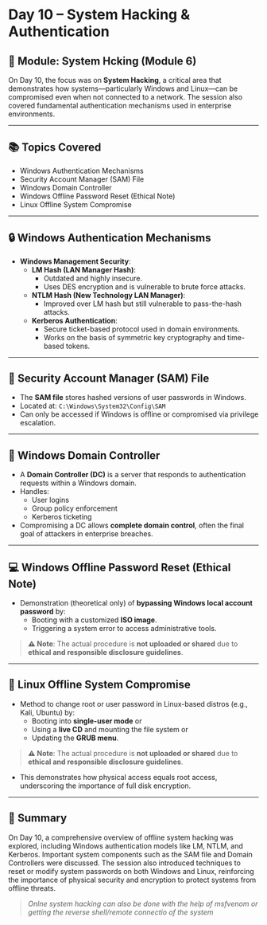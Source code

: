 # Day 10 – System Hacking & Authentication

## 📘 Module: System Hcking (Module 6)

On Day 10, the focus was on **System Hacking**, a critical area that demonstrates how systems—particularly Windows and Linux—can be compromised even when not connected to a network. The session also covered fundamental authentication mechanisms used in enterprise environments.

---

## 📚 Topics Covered
- Windows Authentication Mechanisms
- Security Account Manager (SAM) File
- Windows Domain Controller
- Windows Offline Password Reset (Ethical Note)
- Linux Offline System Compromise

---

## 🔒 Windows Authentication Mechanisms

- **Windows Management Security**:
  - **LM Hash (LAN Manager Hash)**:
    - Outdated and highly insecure.
    - Uses DES encryption and is vulnerable to brute force attacks.
  - **NTLM Hash (New Technology LAN Manager)**:
    - Improved over LM hash but still vulnerable to pass-the-hash attacks.
  - **Kerberos Authentication**:
    - Secure ticket-based protocol used in domain environments.
    - Works on the basis of symmetric key cryptography and time-based tokens.

---

## 📁 Security Account Manager (SAM) File

- The **SAM file** stores hashed versions of user passwords in Windows.
- Located at: `C:\Windows\System32\Config\SAM`
- Can only be accessed if Windows is offline or compromised via privilege escalation.

---

## 🏢 Windows Domain Controller

- A **Domain Controller (DC)** is a server that responds to authentication requests within a Windows domain.
- Handles:
  - User logins
  - Group policy enforcement
  - Kerberos ticketing
- Compromising a DC allows **complete domain control**, often the final goal of attackers in enterprise breaches.

---

## 💻 Windows Offline Password Reset (Ethical Note)

- Demonstration (theoretical only) of **bypassing Windows local account password** by:
  - Booting with a customized **ISO image**.
  - Triggering a system error to access administrative tools.
> **⚠️ Note**: The actual procedure is **not uploaded or shared** due to **ethical and responsible disclosure guidelines**.

---

## 🐧 Linux Offline System Compromise

- Method to change root or user password in Linux-based distros (e.g., Kali, Ubuntu) by:
  - Booting into **single-user mode** or
  - Using a **live CD** and mounting the file system or
  - Updating the **GRUB menu**.
> **⚠️ Note**: The actual procedure is **not uploaded or shared** due to **ethical and responsible disclosure guidelines**.

- This demonstrates how physical access equals root access, underscoring the importance of full disk encryption.

---

## 📝 Summary

On Day 10, a comprehensive overview of offline system hacking was explored, including Windows authentication models like LM, NTLM, and Kerberos. Important system components such as the SAM file and Domain Controllers were discussed. The session also introduced techniques to reset or modify system passwords on both Windows and Linux, reinforcing the importance of physical security and encryption to protect systems from offline threats.
> *Onlne system hacking can also be done with the help of msfvenom or getting the reverse shell/remote connectio of the system*
